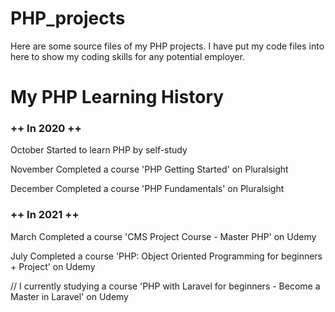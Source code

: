 # PHP_projects
Here are some source files of my PHP projects. I have put my code files into here to show my coding skills for any potential employer.

# My PHP Learning History
 <h3>++ In 2020 ++ </h3>
 <p>October   Started to learn PHP by self-study</p>
 <p>November  Completed a course 'PHP Getting Started' on Pluralsight</p>
 <p>December  Completed a course 'PHP Fundamentals' on Pluralsight</p>
 
 <h3>++ In 2021 ++</h3>
 <p>March     Completed a course 'CMS Project Course - Master PHP' on Udemy</p>
 <p>July      Completed a course 'PHP: Object Oriented Programming for beginners + Project' on Udemy </p>
 <p>// I currently studying a course 'PHP with Laravel for beginners - Become a Master in Laravel' on Udemy</p>





